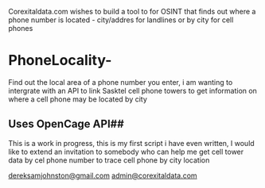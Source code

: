 Corexitaldata.com wishes to build a tool to for OSINT that finds out where a phone number is located - city/addres for landlines or by city for cell phones

# PhoneLocality-

Find out the local area of a phone number you enter, i am wanting to intergrate with an API to link Sasktel cell phone towers to get information on where a cell phone may be located by city


## Uses OpenCage API##

This is a work in progress, this is my first script i have even written, I would like to extend an invitation to somebody who can help me get cell tower data by cel phone number to trace cell phone by city location

dereksamjohnston@gmail.com
admin@corexitaldata.com
